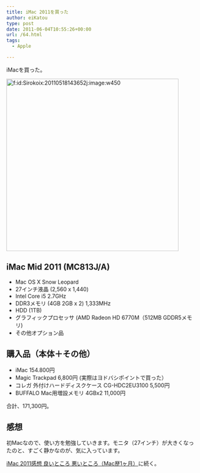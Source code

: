 ```yaml
---
title: iMac 2011を買った
author: eiKatou
type: post
date: 2011-06-04T10:55:26+00:00
url: /64.html
tags:
  - Apple

---
```

iMacを買った。

<a href="http://f.hatena.ne.jp/Sirokoix/20110518143652" class="hatena-fotolife" target="_blank"><img src="http://cdn-ak.f.st-hatena.com/images/fotolife/S/Sirokoix/20110518/20110518143652.jpg" alt="f:id:Sirokoix:20110518143652j:image:w450" title="f:id:Sirokoix:20110518143652j:image:w450" class="hatena-fotolife" width="450" /></a>

## iMac Mid 2011 (MC813J/A)

  * Mac OS X Snow Leopard
  * 27インチ液晶 (2,560 x 1,440)
  * Intel Core i5 2.7GHz
  * DDR3メモリ (4GB 2GB x 2) 1,333MHz
  * HDD (1TB)
  * グラフィックプロセッサ (AMD Radeon HD 6770M（512MB GDDR5メモリ)
  * その他オプション品

## 購入品（本体＋その他）

  * iMac 154.800円
  * Magic Trackpad 6,800円 (実際はヨドバシポイントで買った）
  * コレガ 外付けハードディスクケース CG-HDC2EU3100 5,500円
  * BUFFALO Mac用増設メモリ 4GBx2 11,000円

合計、171,300円。

## 感想

初Macなので、使い方を勉強していきます。モニタ（27インチ）が大きくなったのと、すごく静かなのが、気に入っています。

[iMac 2011感想 良いところ 悪いところ（Mac歴1ヶ月）][1]に続く。

 [1]: http://eikatou.net/blog/2011/07/imac-2011-impression/
